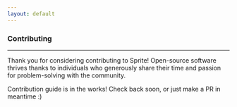 ```yaml
---
layout: default
---
```


### Contributing

---

Thank you for considering contributing to Sprite! Open-source software thrives thanks to individuals who generously share their time and passion for problem-solving with the community.

Contribution guide is in the works! Check back soon, or just make a PR in meantime :)